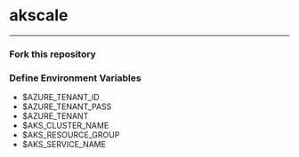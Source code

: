 # akscale



---

### Fork this repository

### Define Environment Variables

* $AZURE_TENANT_ID
* $AZURE_TENANT_PASS
* $AZURE_TENANT
* $AKS_CLUSTER_NAME
* $AKS_RESOURCE_GROUP 
* $AKS_SERVICE_NAME
